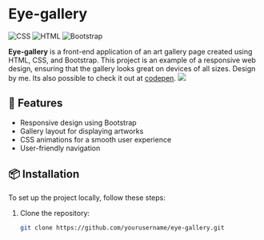 # Eye-gallery
![CSS](https://img.shields.io/badge/CSS-1572B6?style=flat&logo=css3&logoColor=white)
![HTML](https://img.shields.io/badge/HTML-E34F26?style=flat&logo=html5&logoColor=white)
![Bootstrap](https://img.shields.io/badge/Bootstrap-5.1.3-blue.svg) <!-- Ícone do Bootstrap -->

**Eye-gallery** is a front-end application of an art gallery page created using HTML, CSS, and Bootstrap. This project is an example of a responsive web design, ensuring that the gallery looks great on devices of all sizes. Design by me. Its also possible to check it out at [codepen](https://codepen.io/danielasegadilha/pen/RweKaOq).
<img src="/assets/eye-gallery.gif">

## 🚀 Features

- Responsive design using Bootstrap
- Gallery layout for displaying artworks
- CSS animations for a smooth user experience
- User-friendly navigation

## 📦 Installation

To set up the project locally, follow these steps:

1. Clone the repository:
   ```bash
   git clone https://github.com/yourusername/eye-gallery.git

